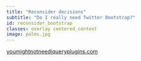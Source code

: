```yaml
---
title: "Reconsider decisions"
subtitle: "Do I really need Twitter Bootstrap?"
id: reconsider_bootstrap
classes: overlay centered_content
image: palms.jpg
---
```


<div class="big_text">
    <a href="http://youmightnotneedjqueryplugins.com/">youmightnotneedjqueryplugins.com</a>
</div>



